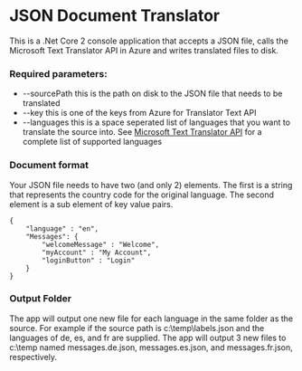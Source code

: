# JSON Document Translator

This is a .Net Core 2 console application that accepts a JSON file, calls the Microsoft Text Translator API in Azure and writes translated files to disk.


### Required parameters:
* --sourcePath this is the path on disk to the JSON file that needs to be translated
* --key this is one of the keys from Azure for Translator Text API
* --languages this is a space seperated list of languages that you want to translate the source into. See [Microsoft Text Translator API][1] for a complete list of supported languages

### Document format
Your JSON file needs to have two (and only 2) elements. The first is a string that represents the country code for the original language. The second element is a sub element of key value pairs.
   
    {
        "language" : "en",
        "Messages": {
            "welcomeMessage" : "Welcome",
            "myAccount" : "My Account",
            "loginButton" : "Login"
        }
    }


### Output Folder
The app will output one new file for each language in the same folder as the source. For example if the source path is c:\temp\labels.json and the languages of de, es, and fr are supplied. The app will output 3 new files to c:\temp named messages.de.json, messages.es.json, and messages.fr.json, respectively.

[1]:https://docs.microsoft.com/en-us/azure/cognitive-services/translator/languages/
